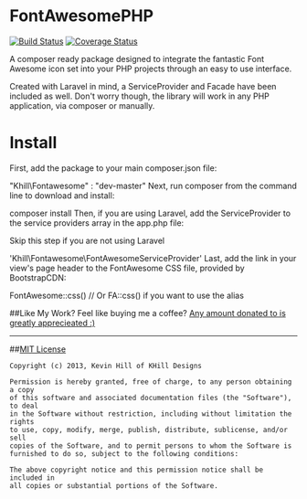 FontAwesomePHP
==============
[![Build Status](https://travis-ci.org/kevinkhill/FontAwesomePHP.png?branch=master)](https://travis-ci.org/kevinkhill/FontAwesomePHP)
[![Coverage Status](https://coveralls.io/repos/kevinkhill/FontAwesomePHP/badge.png)](https://coveralls.io/r/kevinkhill/FontAwesomePHP)

A composer ready package designed to integrate the fantastic Font Awesome icon set into your PHP projects through an easy to use interface.

Created with Laravel in mind, a ServiceProvider and Facade have been included as well. Don't worry though, the library will work in any PHP application, via composer or manually.

Install
=======
First, add the package to your main composer.json file:

"Khill\Fontawesome" : "dev-master"
Next, run composer from the command line to download and install:

composer install
Then, if you are using Laravel, add the ServiceProvider to the service providers array in the app.php file:

Skip this step if you are not using Laravel

'Khill\Fontawesome\FontAwesomeServiceProvider'
Last, add the link in your view's page header to the FontAwesome CSS file, provided by BootstrapCDN:

FontAwesome::css() // Or FA::css() if you want to use the alias
  

##Like My Work?
Feel like buying me a coffee? [Any amount donated to is greatly apprecieated :)](https://www.paypal.com/cgi-bin/webscr?cmd=_s-xclick&hosted_button_id=FLP6MYY3PYSFQ)

- - -

##[MIT License](http://opensource.org/licenses/MIT)
```
Copyright (c) 2013, Kevin Hill of KHill Designs

Permission is hereby granted, free of charge, to any person obtaining a copy
of this software and associated documentation files (the "Software"), to deal
in the Software without restriction, including without limitation the rights
to use, copy, modify, merge, publish, distribute, sublicense, and/or sell
copies of the Software, and to permit persons to whom the Software is
furnished to do so, subject to the following conditions:

The above copyright notice and this permission notice shall be included in
all copies or substantial portions of the Software.
```
